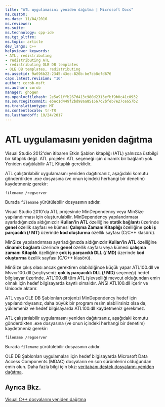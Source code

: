 ```yaml
---
title: "ATL uygulamasını yeniden dağıtma | Microsoft Docs"
ms.custom: 
ms.date: 11/04/2016
ms.reviewer: 
ms.suite: 
ms.technology: cpp-ide
ms.tgt_pltfrm: 
ms.topic: article
dev_langs: C++
helpviewer_keywords:
- ATL, redistributing
- redistributing ATL
- redistributing OLE DB templates
- OLE DB templates, redistributing
ms.assetid: 9a696b22-2345-43ec-826b-be7cb8cfd676
caps.latest.revision: "16"
author: corob-msft
ms.author: corob
manager: ghogen
ms.openlocfilehash: 2e5a91ffb267d413c980d2313efbf9b0c41c0932
ms.sourcegitcommit: ebec1d449f2bd98aa851667c2bfeb7e27ce657b2
ms.translationtype: MT
ms.contentlocale: tr-TR
ms.lasthandoff: 10/24/2017
---
```

# <a name="redistributing-an-atl-application"></a>ATL uygulamasını yeniden dağıtma
Visual Studio 2012'den itibaren Etkin Şablon kitaplığı (ATL) yalnızca üstbilgi bir kitaplık değil. ATL projeleri ATL seçeneği için dinamik bir bağlantı yok. Yeniden dağıtılabilir ATL Kitaplık gereklidir.  
  
 ATL çalıştırılabilir uygulamasını yeniden dağıtırsanız, aşağıdaki komutu gönderdikten .exe dosyasına (ve onun içindeki herhangi bir denetim) kaydetmeniz gerekir:  
  
```  
filename /regserver  
```  
  
 Burada `filename` yürütülebilir dosyasının adıdır.  
  
 Visual Studio 2010'da ATL projesinde MinDependency veya MinSize yapılandırması için oluşturulabilir. MinDependency yapılandırması ayarladığınızda aldığınızdır **Kullan'in ATL** özelliğine **statik bağlantı** üzerinde **genel** özellik sayfası ve kümesi  **Çalışma Zamanı Kitaplığı** özelliğine **çok iş parçacıklı (/ MT)** üzerinde **kod oluşturma** özellik sayfası (C/C++ klasörü).  
  
 MinSize yapılandırması ayarladığınızda aldığınızdır **Kullan'in ATL** özelliğine **dinamik bağlantı** üzerinde **genel** özellik sayfası veya kümesi **çalışma zamanı Kitaplık** özelliğine **çok iş parçacıklı DLL (/ MD)** üzerinde **kod oluşturma** özellik sayfası (C/C++ klasörü).  
  
 MinSize çıkış olası ancak gerektiren olabildiğince küçük yapar ATL100.dll ve Msvcr100.dll (seçtiyseniz **çok iş parçacıklı DLL (/ MD)** seçeneği) hedef bilgisayar üzerinde. ATL100.dll tüm ATL işlevselliği mevcut olduğundan emin olmak için hedef bilgisayarda kayıtlı olmalıdır. ANSI ATL100.dll içerir ve Unicode aktarır.  
  
 ATL veya OLE DB Şablonları projenizi MinDependency hedef için yapılandırdıysanız, daha büyük bir program resim alabilirsiniz olsa da, yüklemeniz ve hedef bilgisayarda ATL100.dll kaydetmeniz gerekmez.  
  
 ATL çalıştırılabilir uygulamasını yeniden dağıtırsanız, aşağıdaki komutu gönderdikten .exe dosyasına (ve onun içindeki herhangi bir denetim) kaydetmeniz gerekir:  
  
```  
filename /regserver  
```  
  
 Burada `filename` yürütülebilir dosyasının adıdır.  
  
 OLE DB Şablonları uygulamaları için hedef bilgisayarda Microsoft Data Access Components (MDAC) dosyaların en son sürümlerini olduğundan emin olun. Daha fazla bilgi için bkz: [veritabanı destek dosyalarını yeniden dağıtma](../ide/redistributing-database-support-files.md).  
  
## <a name="see-also"></a>Ayrıca Bkz.  
 [Visual C++ dosyalarını yeniden dağıtma](../ide/redistributing-visual-cpp-files.md)